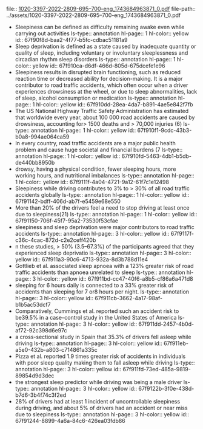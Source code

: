 file:: [1020-3397-2022-2809-695–700-eng_1743684963871_0.pdf](../assets/1020-3397-2022-2809-695–700-eng_1743684963871_0.pdf)
file-path:: ../assets/1020-3397-2022-2809-695–700-eng_1743684963871_0.pdf

- Sleepiness can be defined as difficulty remaining awake even while carrying out activities
  ls-type:: annotation
  hl-page:: 1
  hl-color:: yellow
  id:: 67f90f8d-baa2-4f77-b5fc-cdbac51181a9
- Sleep deprivation is defined as a state caused by inadequate quantity or quality of sleep, including voluntary or involuntary sleeplessness and circadian rhythm sleep disorders
  ls-type:: annotation
  hl-page:: 1
  hl-color:: yellow
  id:: 67f910ca-d6df-466d-805d-675dcefe1e96
- Sleepiness results in disrupted brain functioning, such as reduced reaction time or decreased ability for decision-making. It is a major contributor to road traffic accidents, which often occur when a driver experiences drowsiness at the wheel, or due to sleep abnormalities, lack of sleep, alcohol consumption or medication
  ls-type:: annotation
  hl-page:: 1
  hl-color:: yellow
  id:: 67f910dd-28ea-4da7-b891-4ae5e842f7fb
- The US National Highway Traffic Safety Administration has estimated that worldwide every year, about 100 000 road accidents are caused by drowsiness, accounting for> 1500 deaths and > 70,000 injuries (6)
  ls-type:: annotation
  hl-page:: 1
  hl-color:: yellow
  id:: 67f910f1-9cdc-43b3-b0a8-994ae064ca59
- In every country, road traffic accidents are a major public health problem and cause huge societal and financial burdens (7
  ls-type:: annotation
  hl-page:: 1
  hl-color:: yellow
  id:: 67f910fd-5463-4db1-b5db-de440bb8950b
- drowsy, having a physical condition, fewer sleeping hours, more working hours, and nutritional imbalances
  ls-type:: annotation
  hl-page:: 1
  hl-color:: yellow
  id:: 67f9111f-4a04-4721-9a12-61f7c1e12498
- Sleepiness while driving contributes to 3% to > 30% of all road traffic accidents globally
  ls-type:: annotation
  hl-page:: 1
  hl-color:: yellow
  id:: 67f91142-bdff-406d-ab7f-e5459e68e550
- More than 20% of the drivers feel a need to stop driving at least once due to sleepiness(21)
  ls-type:: annotation
  hl-page:: 1
  hl-color:: yellow
  id:: 67f91150-706f-45f7-95a2-73530f53cfae
- sleepiness and sleep deprivation were major contributors to road traffic accidents
  ls-type:: annotation
  hl-page:: 3
  hl-color:: yellow
  id:: 67f9117f-c36c-4cac-872d-c2e2ceff420b
- n these studies, > 50% (3.5–67.3%) of the participants agreed that they experienced sleep deprivatio
  ls-type:: annotation
  hl-page:: 3
  hl-color:: yellow
  id:: 67f911a3-90c6-4713-932a-8d3b788d11e4
- Gottlieb et al. associated sleep apnoea with a 123% greater risk of road traffic accidents than apnoea unrelated to sleep
  ls-type:: annotation
  hl-page:: 3
  hl-color:: yellow
  id:: 67f911bd-cc47-40f6-a8b5-cf86a6a471d8
- sleeping for 6 hours daily is connected to a 33% greater risk of accidents than sleeping for 7 or8 hours per night.
  ls-type:: annotation
  hl-page:: 3
  hl-color:: yellow
  id:: 67f911cb-3662-4a17-98af-b1b5ac53dcf7
- Comparatively, Cummings et al. reported such an accident risk to be39.5% in a case–control study in the United States of America 
  ls-type:: annotation
  hl-page:: 3
  hl-color:: yellow
  id:: 67f911dd-2457-4b0d-af72-92c398d6e97c
- a cross-sectional study in Spain that 35.3% of drivers fell asleep while driving 
  ls-type:: annotation
  hl-page:: 3
  hl-color:: yellow
  id:: 67f911eb-a5e0-432b-a803-c714861a335c
- Pizza et al. reported 1.9 times greater risk of accidents in individuals with poor sleep quality making them to fall asleep while driving
  ls-type:: annotation
  hl-page:: 3
  hl-color:: yellow
  id:: 67f911fd-73ed-485a-9819-89854d9d3dec
- the strongest sleep predictor while driving was being a male driver 
  ls-type:: annotation
  hl-page:: 3
  hl-color:: yellow
  id:: 67f9122b-3f0e-438d-b7d6-3b4f74c3f2ed
- 28% of drivers had at least 1 incident of uncontrollable sleepiness during driving, and about 5% of drivers had an accident or near miss due to sleepiness
  ls-type:: annotation
  hl-page:: 3
  hl-color:: yellow
  id:: 67f91244-8899-4a6a-84c6-426ea03fdb86